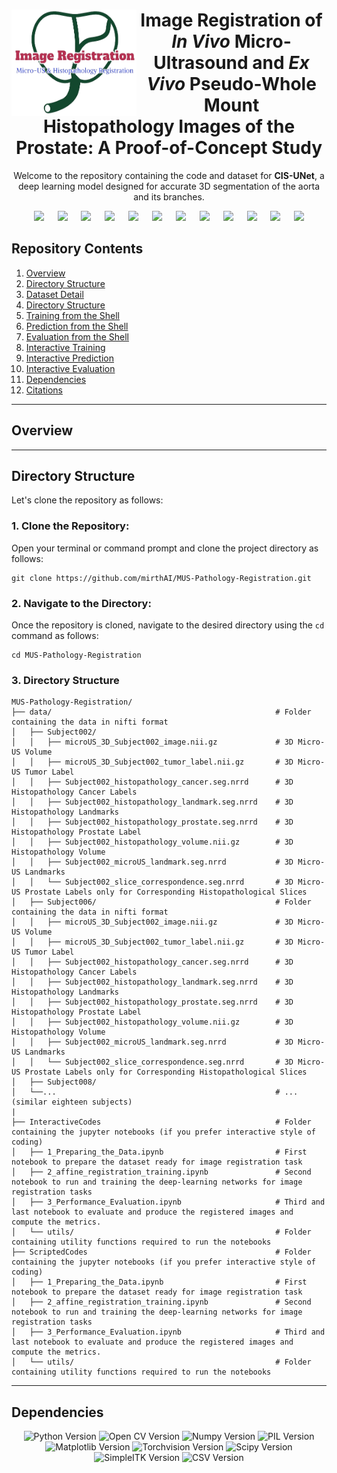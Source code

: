 <div align=center> <h1>
  <img align="left" width="200" height="170" src="assets/LogoWithoutBG.png" alt="MicroUS and Histopathology Registration">
  Image Registration of <i>In Vivo</i> Micro-Ultrasound and <i>Ex Vivo</i> Pseudo-Whole Mount Histopathology Images of the Prostate: A Proof-of-Concept Study</h1>

Welcome to the repository containing the code and dataset for **CIS-UNet**, a deep learning model designed for accurate 3D segmentation of the aorta and its branches.
  
[![](https://img.shields.io/badge/Imran-gray?logo=github&logoColor=white&label=Muhammad&labelColor=darkgreen&color=red)](https://www.linkedin.com/in/imrannust/) &emsp;
[![](https://img.shields.io/badge/Nguyen-gray?logo=ResearchGate&logoColor=white&label=Brianna&labelColor=darkblue&color=limegreen)](https://www.researchgate.net/profile/Brianna_Nguyen2) &emsp;
[![](https://img.shields.io/badge/Pensa-gray?logo=linkedin&logoColor=white&label=Jake&labelColor=black&color=yellow)](https://www.researchgate.net/profile/Brianna_Nguyen2) &emsp;
[![](https://img.shields.io/badge/Falzarano-gray?logo=linkedin&logoColor=white&label=Sara&labelColor=darkred&color=cyan)](https://www.linkedin.com/in/sara-falzarano-3a788941/) &emsp;
[![](https://img.shields.io/badge/Sisk-gray?logo=world%20health%20organization&logoColor=white&label=Anthony&labelColor=darkgreen&color=orange)](https://www.uclahealth.org/providers/anthony-sisk) &emsp;
[![](https://img.shields.io/badge/Liang-gray?logo=linkedin&logoColor=white&label=Muxuan&labelColor=darkpurple&color=lime)](https://www.linkedin.com/in/muxuan-liang-5b98aa47/) &emsp;
[![](https://img.shields.io/badge/DiBianco-gray?logo=world%20health%20organization&logoColor=white&label=John%20Michael&labelColor=darkslategray&color=fuchsia)](https://urology.ufl.edu/about-us-2/faculty-staff-directory-3/john-michael-dibianco-md/) &emsp;
[![](https://img.shields.io/badge/Su-gray?logo=world%20health%20organization&logoColor=white&label=Li-Ming&labelColor=darkolivegreen&color=purple)](https://urology.ufl.edu/about-us-2/meet-our-team/li-ming-su-md/) &emsp;
[![](https://img.shields.io/badge/Zhou-gray?logo=github&logoColor=white&label=Yuyin&labelColor=darkorange&color=blue)](https://yuyinzhou.github.io/) &emsp;
[![](https://img.shields.io/badge/Joseph-gray?logo=linkedin&logoColor=white&label=Jason%20P.&labelColor=navy&color=orange)](https://urology.ufl.edu/about-us-2/faculty-staff-directory-3/jason-p-joseph-md/) &emsp;
[![](https://img.shields.io/badge/Brisbane-gray?logo=world%20health%20organization&logoColor=white&label=Wayne%20G.&labelColor=darkcyan&color=magenta)](https://www.uclahealth.org/providers/wayne-brisbane) &emsp;
[![](https://img.shields.io/badge/Shao-gray?logo=linkedin&logoColor=white&label=Wei&labelColor=darkviolet&color=teal)](https://www.linkedin.com/in/wei-shao-438782115/)

</div>

## Repository Contents



1. [Overview](#overview)
2. [Directory Structure](#directory-structure)
3. [Dataset Detail](#dataset-detail)
4. [Directory Structure](#directory-structure)
5. [Training from the Shell](#training-from-shell)
6. [Prediction from the Shell](#prediction-from-shell)
7. [Evaluation from the Shell](#validation-from-shell) 
8. [Interactive Training](#training-in-jupyter-notebook)
9. [Interactive Prediction](#prediction-in-jupyter-notebook)
10. [Interactive Evaluation](#evaluation-in-jupyter-notebook)
11. [Dependencies](#dependencies)
12. [Citations](#citations)

---

<h2>Overview <a id="overview" ></a></h2>

---

<h2>Directory Structure<a id=directory-structure"></a></h2>

Let's clone the repository as follows:

<h3> 1. Clone the Repository:</h3>

  Open your terminal or command prompt and clone the project directory as follows:
  ```
  git clone https://github.com/mirthAI/MUS-Pathology-Registration.git
  ```

<h3> 2. Navigate to the Directory: </h3>

  Once the repository is cloned, navigate to the desired directory using the `cd` command as follows:
  ```
  cd MUS-Pathology-Registration
  ```
<h3> 3. Directory Structure </h3>


```
MUS-Pathology-Registration/
├── data/                                                  # Folder containing the data in nifti format
│   ├── Subject002/
│   │   ├── microUS_3D_Subject002_image.nii.gz             # 3D Micro-US Volume
│   │   ├── microUS_3D_Subject002_tumor_label.nii.gz       # 3D Micro-US Tumor Label
│   │   ├── Subject002_histopathology_cancer.seg.nrrd      # 3D Histopathology Cancer Labels
│   │   ├── Subject002_histopathology_landmark.seg.nrrd    # 3D Histopathology Landmarks
│   │   ├── Subject002_histopathology_prostate.seg.nrrd    # 3D Histopathology Prostate Label
│   │   ├── Subject002_histopathology_volume.nii.gz        # 3D Histopathology Volume
│   │   ├── Subject002_microUS_landmark.seg.nrrd           # 3D Micro-US Landmarks
│   │   └── Subject002_slice_correspondence.seg.nrrd       # 3D Micro-US Prostate Labels only for Corresponding Histopathological Slices
│   ├── Subject006/                                        # Folder containing the data in nifti format
│   │   ├── microUS_3D_Subject002_image.nii.gz             # 3D Micro-US Volume
│   │   ├── microUS_3D_Subject002_tumor_label.nii.gz       # 3D Micro-US Tumor Label
│   │   ├── Subject002_histopathology_cancer.seg.nrrd      # 3D Histopathology Cancer Labels
│   │   ├── Subject002_histopathology_landmark.seg.nrrd    # 3D Histopathology Landmarks
│   │   ├── Subject002_histopathology_prostate.seg.nrrd    # 3D Histopathology Prostate Label
│   │   ├── Subject002_histopathology_volume.nii.gz        # 3D Histopathology Volume
│   │   ├── Subject002_microUS_landmark.seg.nrrd           # 3D Micro-US Landmarks
│   │   └── Subject002_slice_correspondence.seg.nrrd       # 3D Micro-US Prostate Labels only for Corresponding Histopathological Slices
│   ├── Subject008/
│   └──...                                                 # ... (similar eighteen subjects)
|
├── InteractiveCodes                                       # Folder containing the jupyter notebooks (if you prefer interactive style of coding)
│   ├── 1_Preparing_the_Data.ipynb                         # First notebook to prepare the dataset ready for image registration task
│   ├── 2_affine_registration_training.ipynb               # Second notebook to run and training the deep-learning networks for image registration tasks
│   ├── 3_Performance_Evaluation.ipynb                     # Third and last notebook to evaluate and produce the registered images and compute the metrics.
│   └── utils/                                             # Folder containing utility functions required to run the notebooks
├── ScriptedCodes                                          # Folder containing the jupyter notebooks (if you prefer interactive style of coding)
│   ├── 1_Preparing_the_Data.ipynb                         # First notebook to prepare the dataset ready for image registration task
│   ├── 2_affine_registration_training.ipynb               # Second notebook to run and training the deep-learning networks for image registration tasks
│   ├── 3_Performance_Evaluation.ipynb                     # Third and last notebook to evaluate and produce the registered images and compute the metrics.
│   └── utils/                                             # Folder containing utility functions required to run the notebooks
```
----


## Dependencies

<div align=center>
  
![Python Version](https://img.shields.io/badge/Python-3.10.6-3776AB?logo=python&logoColor=white)
![Open CV Version](https://img.shields.io/badge/OpenCV-4.7.0-5C3EE8?logo=opencv&logoColor=white)
![Numpy Version](https://img.shields.io/badge/Numpy-1.24.4-013243?logo=numpy&logoColor=white)
![PIL Version](https://img.shields.io/badge/PIL-9.2.0-CC3333?logo=python&logoColor=white)
![Matplotlib Version](https://img.shields.io/badge/Matplotlib-3.8.3-11557C?logo=python&logoColor=white)
![Torchvision Version](https://img.shields.io/badge/Torchvision-0.15.1%2Bcu117-EE4C2C?logo=pytorch&logoColor=white)
![Scipy Version](https://img.shields.io/badge/Scipy-1.13.1-8CAAE6?logo=scipy&logoColor=white)
![SimpleITK Version](https://img.shields.io/badge/SimpleITK-2.2.1-8CAAE6?logo=simplitk&logoColor=white)
![CSV Version](https://img.shields.io/badge/CSV-1.0-8CAAE6?logo=csv&logoColor=white)



</div>
